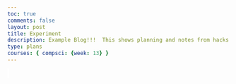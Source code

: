 ```yaml
---
toc: true
comments: false
layout: post
title: Experiment
description: Example Blog!!!  This shows planning and notes from hacks.
type: plans
courses: { compsci: {week: 13} }
---
```


<canvas id = "canvas" width = "400px" height = "400px"> </canvas>
<style>
    #canvas{
        border: 2px solid white;
    }
</style>

<script>
    var player = {
        "name" : "player",
        "item" : "y",
        "x": 5,
        "y" : 5,
        "rotation" : 0
    }
    var dummyObject = {
        "name" : "Simple Object",
        "item" : "y",
        "vertInfo":{
            "0":{
                "item":"k",
                "x": 2,
                "y": 6,
                "color": "#FFA500"
            },
            "1":{
                "item":"k",
                "x": 4,
                "y": 4,
                "color": "#FFA500"
            },
            "2":{
                "item":"k",
                "x": 6,
                "y": 4,
                "color": "#FFA500"
            },
            "3":{
                "item":"k",
                "x": 8,
                "y": 6,
                "color": "#FFA500"
            },
            "4":{
                "item":"k",
                "x": 6,
                "y": 8,
                "color": "#FFA500"
            },
            "5":{
                "item":"k",
                "x": 4,
                "y": 8,
                "color": "#FFA500"
            },
        },
        "faceInfo":{},
        "x" : 5,
        "y" : 6,
    };
    var impeadment = {
        "name" : "Second Simple Object",
        "item" : "z",
        "vertInfo":{
            "0":{
                "item" : "b",
                "x": 2,
                "y": 12,
            },
            "1":{
                "item" : "b",
                "x": 4,
                "y": 12,
            },
            "2":{
                "item" : "b",
                "x": 6,
                "y": 12,
            },
            "3":{
                "item" : "b",
                "x": 8,
                "y": 12,
            },
        },
        "faceInfo":{},
        "x" : 2,
        "y" : 12,
    };
    var floor = {
        "name" : "Floor",
        "vertInfo":{
            "0":{
                "x" : 0,
                "y" : 0
            },
            "1":{
                "x" : 0,
                "y" : 5
            },
            "2":{
                "x" : 50,
                "y" : 5
            },
            "3":{
                "x" : 50,
                "y" : 0
            }
        },
        "x": 0,
        "y": 0,
    }
    var floorBarrier = {
        "relatedTo" : 2,
        "x" : 0,
        "y" : 0,
        "width" : 50,
        "height" : 5
    }
    var objNames = [dummyObject, impeadment, floor]
    var barrierNames = [floorBarrier]
    var rows = 25
    var cols = 25
    var result = ""
    addEventListener("keydown", function(event){
    if(event.defaultPrevented){
        return;
    }
    switch (event.key) {
        case "w":
            if(detectIntersect(0, -1)){
                result = movement("w")
            }
            break;
        case "a":
            if(detectIntersect(1, 0)){
                result = movement("a")
            }
            break;
        case "s":
            if(detectIntersect(0, -1)){
                result = movement("s")
            }
            break;
        case "d":
            if(detectIntersect(1, 0)){
                result = movement("d")
            }
            break;
        case "q":
            rotation(moves);
        default:
            break;
    }
    drawPath(result, 25, 25)
    })
    function rotation(moves){
        var positions = [[0, 1], [1, 1], [1, 0], [1, -1], [0, -1], [-1, -1], [-1, 0], [-1, 1]]
    }
    

    function detectIntersect(playerX, playerY){
        var barrier = barrierNames[0] 
        var relatedShape = objNames[barrier["relatedTo"]]
        var isAir = true
        console.log("Related Shape is", relatedShape)

        console.log("X check player is", parseInt(Math.floor(0.5 * canvas.width) / 25))
        console.log("X check 1 is", relatedShape["x"] - 5 > parseInt(Math.floor(0.5 * canvas.width / 25)) || parseInt(Math.floor(0.5 * canvas.width / 25)) >= relatedShape["x"] + barrier["width"] - 5)
        console.log("X check 1 nums are", barrier["width"] + relatedShape["x"], relatedShape["x"])

        console.log("Y check player is", parseInt(Math.floor(0.6 * canvas.height) / 25))
        console.log("Y check 1 is", relatedShape["y"] > parseInt(Math.floor(0.6 * canvas.height / 25)) || parseInt(Math.floor(0.6 * canvas.height / 25)) >= relatedShape["y"] + barrier["height"])
        console.log("Y check 1 nums are", barrier["height"] + relatedShape["y"], relatedShape["y"])

        if(relatedShape["y"] + playerY - 1 > parseInt(Math.floor(0.6 * canvas.height / 25)) || parseInt(Math.floor(0.6 * canvas.height / 25)) > relatedShape["y"] + barrier["height"] - playerY - 1){
        }
        else if(relatedShape["x"] - 5 - playerX > parseInt(Math.floor(0.5 * canvas.width / 25)) || parseInt(Math.floor(0.5 * canvas.width / 25)) > relatedShape["x"] + barrier["width"] - 5 + playerX){
        }
        else{
            isAir = false    
        }
        return isAir
    }

    function overLay(canvasWidth, canvasHeight, xMid, yMid){
        var canvas = document.getElementById("canvas");
        var ctx = canvas.getContext("2d")
        ctx.fillStyle = "#0080FF"
        ctx.fillRect((canvas.width * 0.5) + xMid, (0.6 * canvas.height), canvasWidth, canvasHeight)

    }

    function drawPath(xPlain, horizontalDistance, heightDistance){
        console.log("Data for Plain is", xPlain, xPlain[0])
        var canvas = document.getElementById("canvas");

        var ctx = canvas.getContext("2d")
        horizontalDistance = canvas.width / horizontalDistance
        ctx.clearRect(0, 0, canvas.width, canvas.height);
        for(var objects in xPlain){
            for(var verts = 0; verts < Object.keys(objNames[objects]["vertInfo"]).length; verts++){
                console.log("Verts are", objNames[objects]["vertInfo"][verts])
                if(verts == 0){
                    ctx.beginPath()
                    ctx.lineWidth = 10;
                    ctx.lineJoin = "round";
                    // console.log("Start from,", (xPlain[objects]["vertInfo"][verts]["y"]) * horizontalDistance + (horizontalDistance / 2), (heightDistance -xPlain[objects]["vertInfo"][verts]["y"]) * (canvas.height / heightDistance) + (canvas.height / heightDistance / 2))
                    ctx.moveTo(xPlain[objects]["vertInfo"][verts]["x"] * horizontalDistance + (horizontalDistance / 2), (heightDistance - xPlain[objects]["vertInfo"][verts]["y"]) * (canvas.height / heightDistance) + (canvas.height / heightDistance / 2))
                    if(xPlain[objects]["vertInfo"][verts]["color"] != undefined){
                        ctx.fillStyle = String(xPlain[objects]["vertInfo"][verts]["color"])
                    } else{
                        ctx.fillStyle = "#FF0000"
                    }
                    ctx.fillRect(horizontalDistance * xPlain[objects]["vertInfo"][verts]["x"], (heightDistance - xPlain[objects]["vertInfo"][verts]["y"]) * (canvas.height / heightDistance), horizontalDistance, canvas.height / heightDistance);
                }
                var currentPlain = xPlain[objects]["vertInfo"][verts]
                console.log("Current Element would be", currentPlain)
                if(currentPlain["color"] != undefined){
                    ctx.fillStyle = String(currentPlain["color"])
                }
                else{
                    ctx.fillStyle = "#FF0000"
                }
                
                var yOffset = (heightDistance - currentPlain["y"]) * (canvas.height / heightDistance)
                var yMid = (canvas.height / heightDistance) / 2
                var xMid = (canvas.width / heightDistance) / 2
                ctx.lineTo(horizontalDistance * currentPlain["x"] + xMid, yOffset + yMid)
                console.log("Add-ons are", horizontalDistance, yOffset)
                console.log("Selected point is", horizontalDistance * currentPlain["x"] + xMid, yOffset + yMid)
                ctx.fillRect(horizontalDistance * currentPlain["x"], yOffset, horizontalDistance, 2*yMid);
                // console.log(horizontalDistance * currentPlain)
            }
            ctx.closePath()
            ctx.fill()
            ctx.stroke()
            console.log("Object is", objNames[objects])
            console.log("Length of Verts are", Object.keys(objNames[objects]["vertInfo"]).length)
            ctx.fillStyle = "#00FF80"
            console.log("Center is", horizontalDistance * xPlain[objects]["x"], (canvas.height / heightDistance) * (heightDistance - xPlain[objects]["y"]))
            ctx.fillRect(horizontalDistance * xPlain[objects]["x"], (canvas.height / heightDistance) * (heightDistance - xPlain[objects]["y"] + 1) - (canvas.height / heightDistance), horizontalDistance, canvas.height / heightDistance)
        }
        overLay(horizontalDistance, canvas.height / heightDistance, xMid, yMid)
    }
    function movement(moves) {
        var vertMoveCt = 0;
        var movedFrom = ""
        var screenArray = []
        switch(moves){
            case "w":
                screenArray = compileObjs(objNames);
                for(var movedObject in objNames){
                    console.log("Moved Object is", screenArray[movedObject])
                    objNames[movedObject]["y"] -= 1;
                    for(var verts in Object.keys(objNames[movedObject]["vertInfo"])){
                        objNames[movedObject]["vertInfo"][verts]["y"] -= 1
                    }
                }
                break;
            case "a":
                screenArray = compileObjs(objNames);
                for(var movedObject in objNames){
                    console.log("Moved Object is", screenArray[movedObject])
                    objNames[movedObject]["x"] += 1;
                    for(var verts in Object.keys(objNames[movedObject]["vertInfo"])){
                        objNames[movedObject]["vertInfo"][verts]["x"] += 1
                    }
                }
                break;
            case "s":
                screenArray = compileObjs(objNames);
                for(var movedObject in objNames){
                    console.log("Moved Object is", screenArray[movedObject])
                    objNames[movedObject]["y"] += 1;
                    for(var verts in Object.keys(objNames[movedObject]["vertInfo"])){
                        objNames[movedObject]["vertInfo"][verts]["y"] += 1
                    }
                }
                break;
            case "d":
                screenArray = compileObjs(objNames);
                for(var movedObject in objNames){
                    console.log("Moved Object is", screenArray[movedObject])
                    objNames[movedObject]["x"] -= 1;
                    for(var verts in Object.keys(objNames[movedObject]["vertInfo"])){
                        objNames[movedObject]["vertInfo"][verts]["x"] -= 1
                    }
                }
                break;
        }
        return objNames
        // movedFrom = "Move because of input " + moves;
        // return screenArray;
    }
    function compileObjs(theObjs){
        var objCt = 0;
        var trueData = [];
        var vertData = [];
        var vertCt = 0;
        var vertTransfer = 0;
        var sortData = function(a, b) {
            return a + (b * rows);
        };
        for (objCt = 0; objCt < theObjs.length; objCt++) {
            var currentObj = theObjs[objCt];
            var XandY = sortData(currentObj["x"], currentObj["y"]);
            trueData.push([XandY, currentObj]);
            if(Object.hasOwn(currentObj, "vertInfo")){
                for(vertCt = 0; vertCt < Object.keys(currentObj["vertInfo"]).length; vertCt++){
                        var vert = currentObj["vertInfo"][String(vertCt)];
                        var vertX = vert["x"] + currentObj["x"]
                        var vertY =  vert["y"] + currentObj["y"]
                        var vertXAndY = sortData(vertX, vertY);
                        if(Object.hasOwn(vert, "color")){
                            vertData["color"] = vert["color"]
                        }
                        strVertCt = String(vertCt)
                        var vertPlacement = {
                            "index" : vertCt,
                            "name" : objCt,
                            "item" : vert["item"],
                            "x": vertX,
                            "y": vertY,
                            "color": vert["color"]
                        }
                        if(vertX >= 0 && vertX <= rows && vertY >= 0 && vertY <= cols){
                            vertData.push([vertXAndY, vertPlacement]);
                        } else{
                            console.log("Rejected", currentObj["name"], vertX, ",", vertY)
                        }
                }
            }
        }
        for(vertTransfer = 0; vertTransfer < vertData.length; vertTransfer++){
            trueData.push([vertData[vertTransfer][0], vertData[vertTransfer][1]]);
        }
    
        // Need to determin weather X is > 0 or Y is > 0 for the variables
    
        trueData.sort((a, b) => {
            if(a[0] > b[0]){
                return 1;
            }
            if(a[0] < b[0]){
                return -1;
            }
            return 0;
        }
        )
        for (var sortCt = 0; sortCt < trueData.length; sortCt++) {
            trueData[sortCt] = {
                "index" : trueData[sortCt][1]["index"],
                "name" : trueData[sortCt][1]["name"],
                "item" : trueData[sortCt][1]["item"],
                "x" : trueData[sortCt][1]["x"],
                "y" : trueData[sortCt][1]["y"],
                "color": trueData[sortCt][1]["color"]
            };
        }
        return trueData;
    }
</script>